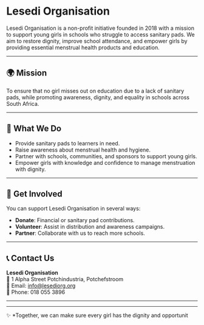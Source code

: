 # Lesedi Organisation
Lesedi Organisation is a non-profit initiative founded in 2018 with a mission to support young girls in schools who struggle to access sanitary pads. We aim to restore dignity, improve school attendance, and empower girls by providing essential menstrual health products and education.

---

## 🌍 Mission
To ensure that no girl misses out on education due to a lack of sanitary pads, while promoting awareness, dignity, and equality in schools across South Africa.

---

## 📌 What We Do
- Provide sanitary pads to learners in need.  
- Raise awareness about menstrual health and hygiene.  
- Partner with schools, communities, and sponsors to support young girls.  
- Empower girls with knowledge and confidence to manage menstruation with dignity.  

---

## 🚀 Get Involved
You can support Lesedi Organisation in several ways:
- **Donate**: Financial or sanitary pad contributions.  
- **Volunteer**: Assist in distribution and awareness campaigns.  
- **Partner**: Collaborate with us to reach more schools.  

---

## 📞 Contact Us
**Lesedi Organisation**  
📍 1 Alpha Street Potchindustria, Potchefstroom  
📧 Email: info@lesediorg.org  
📱 Phone: 018 055 3896

---


---
✨ *Together, we can make sure every girl has the dignity and opportunit

